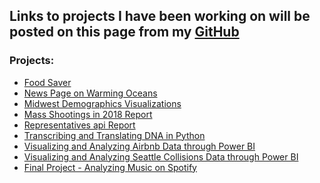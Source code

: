 <!--- # Welcome to Phung's Page

(You can use the [editor on GitHub](https://github.com/phung-phu/phung-phu.github.io/edit/master/README.md) to maintain and preview the content for your website in Markdown files.)

(Whenever you commit to this repository, GitHub Pages will run [Jekyll](https://jekyllrb.com/) to rebuild the pages in your site, from the content in your Markdown files.)
-->

## Links to projects I have been working on will be posted on this page from my [GitHub](https://github.com/phung-phu) 

### Projects:
- [Food Saver](https://food-saver-35a64.firebaseapp.com)
- [News Page on Warming Oceans](https://github.com/phung-phu/News-Page)
- [Midwest Demographics Visualizations](https://phung-phu.shinyapps.io/a8-midwest)
- [Mass Shootings in 2018 Report](https://info201b-w19.github.io/a5-phung-phu)
- [Representatives api Report](https://info201b-w19.github.io/a6-phung-phu)
- [Transcribing and Translating DNA in Python](https://github.com/phung-phu/DNA-Transcription-Translation)
- [Visualizing and Analyzing Airbnb Data through Power BI](https://github.com/phung-phu/Airbnb)
- [Visualizing and Analyzing Seattle Collisions Data through Power BI](https://github.com/phung-phu/Seattle-Collisions)
- [Final Project - Analyzing Music on Spotify](https://reneew7.shinyapps.io/musicanalysis)

<!---
For more details see [GitHub Flavored Markdown](https://guides.github.com/features/mastering-markdown/).

### Jekyll Themes

Your Pages site will use the layout and styles from the Jekyll theme you have selected in your [repository settings](https://github.com/phung-phu/phung-phu.github.io/settings). The name of this theme is saved in the Jekyll `_config.yml` configuration file.

### Support or Contact

Having trouble with Pages? Check out our [documentation](https://help.github.com/categories/github-pages-basics/) or [contact support](https://github.com/contact) and we’ll help you sort it out.
--> 


